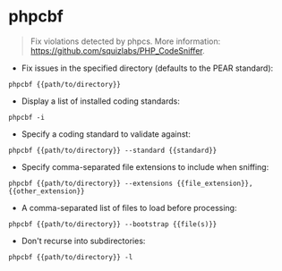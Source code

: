 # phpcbf

> Fix violations detected by phpcs.
> More information: <https://github.com/squizlabs/PHP_CodeSniffer>.

- Fix issues in the specified directory (defaults to the PEAR standard):

`phpcbf {{path/to/directory}}`

- Display a list of installed coding standards:

`phpcbf -i`

- Specify a coding standard to validate against:

`phpcbf {{path/to/directory}} --standard {{standard}}`

- Specify comma-separated file extensions to include when sniffing:

`phpcbf {{path/to/directory}} --extensions {{file_extension}},{{other_extension}}`

- A comma-separated list of files to load before processing:

`phpcbf {{path/to/directory}} --bootstrap {{file(s)}}`

- Don't recurse into subdirectories:

`phpcbf {{path/to/directory}} -l`
